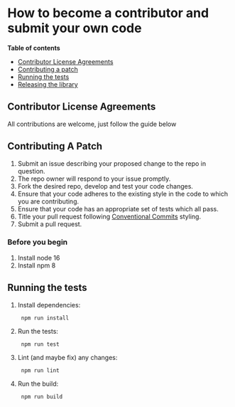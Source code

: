 # How to become a contributor and submit your own code

**Table of contents**

* [Contributor License Agreements](#contributor-license-agreements)
* [Contributing a patch](#contributing-a-patch)
* [Running the tests](#running-the-tests)
* [Releasing the library](#releasing-the-library)

## Contributor License Agreements

All contributions are welcome, just follow the guide below

## Contributing A Patch

1. Submit an issue describing your proposed change to the repo in question.
2. The repo owner will respond to your issue promptly.
3. Fork the desired repo, develop and test your code changes.
4. Ensure that your code adheres to the existing style in the code to which
    you are contributing.
5. Ensure that your code has an appropriate set of tests which all pass.
6. Title your pull request following [Conventional Commits](https://www.conventionalcommits.org/) styling.
7. Submit a pull request.

### Before you begin

1. Install node 16
2. Install npm 8

## Running the tests

1. Install dependencies:

        npm run install

2. Run the tests:

        npm run test

3. Lint (and maybe fix) any changes:

        npm run lint

4. Run the build:

        npm run build
